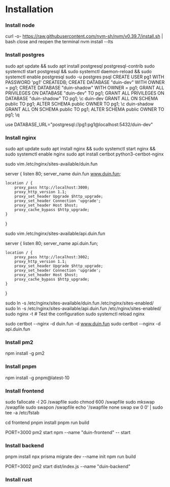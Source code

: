 # Installation

### Install node 

curl -o- https://raw.githubusercontent.com/nvm-sh/nvm/v0.39.7/install.sh | bash
close and reopen the terminal
nvm install --lts

### Install postgres

sudo apt update && sudo apt install postgresql postgresql-contrib
sudo systemctl start postgresql && sudo systemctl daemon-reload && sudo systemctl enable postgresql
sudo -u postgres psql
CREATE USER pg1 WITH PASSWORD 'pg1' CREATEDB;
CREATE DATABASE "duin-dev" WITH OWNER = pg1;
CREATE DATABASE "duin-shadow" WITH OWNER = pg1;
GRANT ALL PRIVILEGES ON DATABASE "duin-dev" TO pg1;
GRANT ALL PRIVILEGES ON DATABASE "duin-shadow" TO pg1;
\c duin-dev
GRANT ALL ON SCHEMA public TO pg1;
ALTER SCHEMA public OWNER TO pg1;
\c duin-shadow
GRANT ALL ON SCHEMA public TO pg1;
ALTER SCHEMA public OWNER TO pg1;
\q

use DATABASE_URL="postgresql://pg1:pg1@localhost:5432/duin-dev"

### Install nginx

sudo apt update
sudo apt install nginx && sudo systemctl start nginx && sudo systemctl enable nginx
sudo apt install certbot python3-certbot-nginx

sudo vim /etc/nginx/sites-available/duin.fun

server {
    listen 80;
    server_name duin.fun www.duin.fun;

    location / {
        proxy_pass http://localhost:3000;
        proxy_http_version 1.1;
        proxy_set_header Upgrade $http_upgrade;
        proxy_set_header Connection 'upgrade';
        proxy_set_header Host $host;
        proxy_cache_bypass $http_upgrade;
    }
}

sudo vim /etc/nginx/sites-available/api.duin.fun

server {
    listen 80;
    server_name api.duin.fun;

    location / {
        proxy_pass http://localhost:3002;
        proxy_http_version 1.1;
        proxy_set_header Upgrade $http_upgrade;
        proxy_set_header Connection 'upgrade';
        proxy_set_header Host $host;
        proxy_cache_bypass $http_upgrade;
    }
}

sudo ln -s /etc/nginx/sites-available/duin.fun /etc/nginx/sites-enabled/
sudo ln -s /etc/nginx/sites-available/api.duin.fun /etc/nginx/sites-enabled/
sudo nginx -t  # Test the configuration
sudo systemctl reload nginx

sudo certbot --nginx -d duin.fun -d www.duin.fun
sudo certbot --nginx -d api.duin.fun

### Install pm2

npm install -g pm2

### Install pnpm

npm install -g pnpm@latest-10

### Install frontend

sudo fallocate -l 2G /swapfile
sudo chmod 600 /swapfile
sudo mkswap /swapfile
sudo swapon /swapfile
echo '/swapfile none swap sw 0 0' | sudo tee -a /etc/fstab

cd frontend
pnpm install
pnpm run build

PORT=3000 pm2 start npm --name "duin-frontend" -- start

### Install backend

pnpm install
npx prisma migrate dev --name init
npm run build

PORT=3002 pm2 start dist/index.js --name "duin-backend"

### Install rust